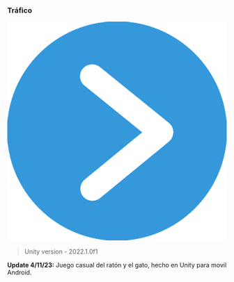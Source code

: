 ### Tráfico

![](https://github.com/camilo1962/Trafico/blob/main/Assets/Sprites/iconflecha.png)

> Unity version - 2022.1.0f1

**Update 4/11/23:** Juego casual del ratón y el gato, hecho en Unity para movil Android.
